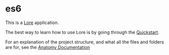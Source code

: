 # es6

This is a [Lore](https://www.lorejs.org) application.

The best way to learn how to use Lore is by going through the [Quickstart](https://www.lorejs.org/anatomy/).

For an explanation of the project structure, and what all the files and folders are for, see
the [Anatomy Documentation](https://www.lorejs.org/anatomy/)
